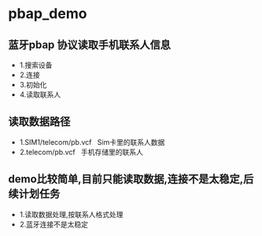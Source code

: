 # pbap_demo

## 蓝牙pbap 协议读取手机联系人信息
- 1.搜索设备
- 2.连接
- 3.初始化
- 4.读取联系人

## 读取数据路径
- 1.SIM1/telecom/pb.vcf   Sim卡里的联系人数据
- 2.telecom/pb.vcf   手机存储里的联系人
## demo比较简单,目前只能读取数据,连接不是太稳定,后续计划任务
- 1.读取数据处理,按联系人格式处理
- 2.蓝牙连接不是太稳定
